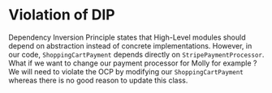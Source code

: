 # Violation of DIP

Dependency Inversion Principle states that High-Level modules should depend on abstraction instead of concrete implementations.
However, in our code, `ShoppingCartPayment` depends directly on `StripePaymentProcessor`. What if we want to change our payment processor for Molly for example ? We will need to violate the OCP by modifying our `ShoppingCartPayment` whereas there is no good reason to update this class.
